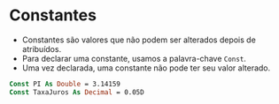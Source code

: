 # Constantes

- Constantes são valores que não podem ser alterados depois de atribuídos. 
- Para declarar uma constante, usamos a palavra-chave ```Const```.
- Uma vez declarada, uma constante não pode ter seu valor alterado.

~~~vb
Const PI As Double = 3.14159
Const TaxaJuros As Decimal = 0.05D
~~~
